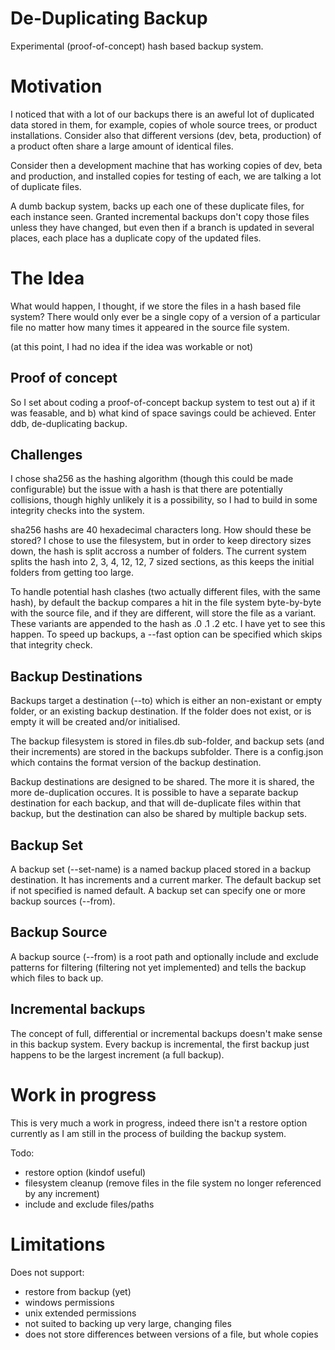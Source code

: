 
De-Duplicating Backup
==
Experimental (proof-of-concept) hash based backup system.

Motivation
===

I noticed that with a lot of our backups there is an aweful lot of duplicated data stored in them,
for example, copies of whole source trees, or product installations. Consider also that different
versions (dev, beta, production) of a product often share a large amount of identical files.

Consider then a development machine that has working copies of dev, beta and production, and installed
copies for testing of each, we are talking a lot of duplicate files.

A dumb backup system, backs up each one of these duplicate files, for each instance seen. Granted 
incremental backups don't copy those files unless they have changed, but even then if a branch is
updated in several places, each place has a duplicate copy of the updated files.

The Idea
===
What would happen, I thought, if we store the files in a hash based file system? There would only ever
be a single copy of a version of a particular file no matter how many times it appeared in the source
file system.

(at this point, I had no idea if the idea was workable or not)

Proof of concept
--
So I set about coding a proof-of-concept backup system to test out a) if it was feasable, and b) what
kind of space savings could be achieved. Enter ddb, de-duplicating backup.

Challenges
--
I chose sha256 as the hashing algorithm (though this could be made configurable) but the issue with
a hash is that there are potentially collisions, though highly unlikely it is a possibility, so I had
to build in some integrity checks into the system.

sha256 hashs are 40 hexadecimal characters long. How should these be stored? I chose to use the 
filesystem, but in order to keep directory sizes down, the hash is split accross a number of folders.
The current system splits the hash into 2, 3, 4, 12, 12, 7 sized sections, as this keeps the initial
folders from getting too large.

To handle potential hash clashes (two actually different files, with the same hash), by default the
backup compares a hit in the file system byte-by-byte with the source file, and if they are different,
will store the file as a variant. These variants are appended to the hash as .0 .1 .2 etc. I have yet
to see this happen. To speed up backups, a --fast option can be specified which skips that integrity 
check.

Backup Destinations
--
Backups target a destination (--to) which is either an non-existant or empty folder, or an existing 
backup destination. If the folder does not exist, or is empty it will be created and/or initialised.

The backup filesystem is stored in files.db sub-folder, and backup sets (and their increments) are
stored in the backups subfolder.  There is a config.json which contains the format version of the
backup destination.

Backup destinations are designed to be shared. The more it is shared, the more de-duplication occures.
It is possible to have a separate backup destination for each backup, and that will de-duplicate
files within that backup, but the destination can also be shared by multiple backup sets.

Backup Set
--
A backup set (--set-name) is a named backup placed stored in a backup destination. It has increments
and a current marker. The default backup set if not specified is named default. A backup set can
specify one or more backup sources (--from).

Backup Source
--
A backup source (--from) is a root path and optionally include and exclude patterns for filtering
(filtering not yet implemented) and tells the backup which files to back up.

Incremental backups
--
The concept of full, differential or incremental backups doesn't make sense in this backup system.
Every backup is incremental, the first backup just happens to be the largest increment (a full
backup).

Work in progress
==
This is very much a work in progress, indeed there isn't a restore option currently as I am still 
in the process of building the backup system.

Todo:

- restore option (kindof useful)
- filesystem cleanup (remove files in the file system no longer referenced by any increment)
- include and exclude files/paths

Limitations
==
Does not support:
- restore from backup (yet)
- windows permissions
- unix extended permissions
- not suited to backing up very large, changing files
- does not store differences between versions of a file, but whole copies

